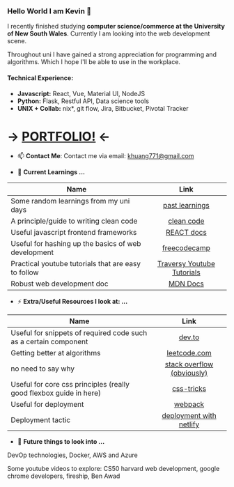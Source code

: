 ### Hello World I am Kevin 👋
I recently finished studying **computer science/commerce at the University of New South Wales**.
Currently I am looking into the web development scene.

Throughout uni I have gained a strong appreciation for programming and algorithms. Which I hope I'll be able to use in the workplace.
#### Technical Experience:
- **Javascript:** React, Vue, Material UI, NodeJS
- **Python:** Flask, Restful API, Data science tools
- **UNIX + Collab:** nix*, git flow, Jira, Bitbucket, Pivotal Tracker


# **-> [PORTFOLIO!](http://www.kevinhuang.dev) <-** 

- 📫 **Contact Me**:
Contact me via email: khuang771@gmail.com


- 🌱 **Current Learnings ...**

| Name       | Link          |
| ------------- |:-------------:|
| Some random learnings from my uni days   |[past learnings](https://khcoding.wordpress.com/) |
| A principle/guide to writing clean code    | [clean code](https://github.com/ryanmcdermott/clean-code-javascript)      |
| Useful javascript frontend frameworks | [REACT docs](https://reactjs.org/docs/hello-world.html)      | 
| Useful for hashing up the basics of web development | [freecodecamp](https://www.freecodecamp.org/)      | 
| Practical youtube tutorials that are easy to follow | [Traversy Youtube Tutorials](https://www.youtube.com/user/TechGuyWeb)    | 
| Robust web development doc | [MDN Docs](https://developer.mozilla.org/en-US/docs/Learn)     | 

- ⚡ **Extra/Useful Resources I look at: ...**

| Name       | Link          |
| ------------- |:-------------:|
| Useful for snippets of required code such as a certain component  |[dev.to](https://dev.to/) |
| Getting better at algorithms   | [leetcode.com](https://leetcode.com/) |
| no need to say why | [stack overflow (obviously)](https://stackoverflow.com/)     | 
| Useful for core css principles (really good flexbox guide in here) | [css-tricks](https://css-tricks.com/)     | 
| Useful for deployment | [webpack](https://webpack.js.org/)    | 
| Deployment tactic | [deployment with netlify](https://docs.netlify.com/)     | 


- 🤔 **Future things to look into ...**

DevOp technologies, Docker, AWS and Azure

Some youtube videos to explore: 
CS50 harvard web development, google chrome developers, fireship, Ben Awad 



<!--
**khuang7/khuang7** is a ✨ _special_ ✨ repository because its `README.md` (this file) appears on your GitHub profile.

Here are some ideas to get you started:

- 🔭 I’m currently working on ...
- 🌱 I’m currently learning ...
- 👯 I’m looking to collaborate on ...
- 🤔 I’m looking for help with ...
- 💬 Ask me about ...
- 📫 How to reach me: ...
- 😄 Pronouns: ...
- ⚡ Fun fact: ...
-->
